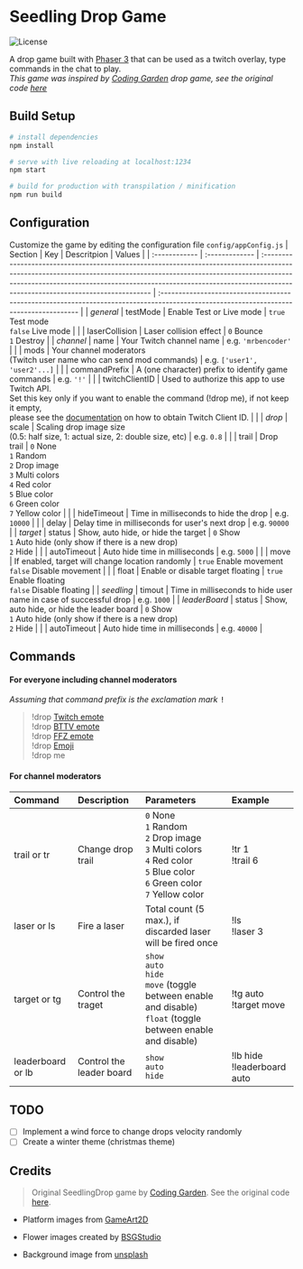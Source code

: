 # Seedling Drop Game
![License](https://img.shields.io/badge/license-MIT-green)

A drop game built with [Phaser 3](https://phaser.io/) that can be used as a twitch overlay, type commands in the chat to play.<br>
*This game was inspired by [Coding Garden](https://www.twitch.tv/codinggarden) drop game, see the original code [here](https://github.com/CodingGarden/SeedlingDrop)*

## Build Setup

```bash
# install dependencies
npm install

# serve with live reloading at localhost:1234
npm start

# build for production with transpilation / minification
npm run build
```
## Configuration
Customize the game by editing the configuration file `config/appConfig.js`
| Section       | Key            | Descritpion                                                                                                                                                                                                                                                                                | Values                                                                                                                                 |
| :------------ | :------------- | :----------------------------------------------------------------------------------------------------------------------------------------------------------------------------------------------------------------------------------------------------------------------------------------- | :------------------------------------------------------------------------------------------------------------------------------------- |
| *general*     | testMode       | Enable Test or Live mode                                                                                                                                                                                                                                                                   | `true` Test mode<br>`false` Live mode                                                                                                  |
|               | laserCollision | Laser collision effect                                                                                                                                                                                                                                                                     | `0` Bounce<br>`1` Destroy                                                                                                              |
| *channel*     | name           | Your Twitch channel name                                                                                                                                                                                                                                                                   | e.g. `'mrbencoder'`                                                                                                                    |
|               | mods           | Your channel moderators<br>(Twitch user name who can send mod commands)                                                                                                                                                                                                                    | e.g. `['user1', 'user2'...]`                                                                                                           |
|               | commandPrefix  | A (one character) prefix to identify game commands                                                                                                                                                                                                                                         | e.g. `'!'`                                                                                                                             |
|               | twitchClientID | Used to authorize this app to use Twitch API.<br>Set this key only if you want to enable the command (!drop me), if not keep it empty,<br>please see the [documentation](https://github.com/MrBenCoder/SeedlingDropGame/blob/master/TWITCH-CLIENTID.md) on how to obtain Twitch Client ID. |                                                                                                                                        |
| *drop*        | scale          | Scaling drop image size<br>(0.5: half size, 1: actual size, 2: double size, etc)                                                                                                                                                                                                           | e.g. `0.8`                                                                                                                             |
|               | trail          | Drop trail                                                                                                                                                                                                                                                                                 | `0` None<br>`1` Random<br>`2` Drop image<br>`3` Multi colors<br>`4` Red color<br>`5` Blue color<br>`6` Green color<br>`7` Yellow color |
|               | hideTimeout    | Time in milliseconds to hide the drop                                                                                                                                                                                                                                                      | e.g. `10000`                                                                                                                           |
|               | delay          | Delay time in milliseconds for user's next drop                                                                                                                                                                                                                                            | e.g. `90000`                                                                                                                           |
| *target*      | status         | Show, auto hide, or hide the target                                                                                                                                                                                                                                                        | `0` Show<br>`1` Auto hide (only show if there is a new drop)<br>`2` Hide                                                               |
|               | autoTimeout    | Auto hide time in milliseconds                                                                                                                                                                                                                                                             | e.g. `5000`                                                                                                                            |
|               | move           | If enabled, target will change location randomly                                                                                                                                                                                                                                           | `true` Enable movement<br>`false` Disable movement                                                                                     |
|               | float          | Enable or disable target floating                                                                                                                                                                                                                                                          | `true` Enable floating<br>`false` Disable floating                                                                                     |
| *seedling*    | timout         | Time in milliseconds to hide user name in case of successful drop                                                                                                                                                                                                                          | e.g. `1000`                                                                                                                            |
| *leaderBoard* | status         | Show, auto hide, or hide the leader board                                                                                                                                                                                                                                                  | `0` Show<br>`1` Auto hide (only show if there is a new drop)<br>`2` Hide                                                               |
|               | autoTimeout    | Auto hide time in milliseconds                                                                                                                                                                                                                                                             | e.g. `40000`                                                                                                                           |


## Commands

#### For everyone including channel moderators 
*Assuming that command prefix is the exclamation mark* <kbd>!</kbd>
> !drop [Twitch emote](https://www.twitch.tv/creatorcamp/en/learn-the-basics/emotes)<br>
> !drop [BTTV emote](https://betterttv.com/emotes)<br>
> !drop [FFZ emote](https://www.frankerfacez.com/emoticons)<br>
> !drop [Emoji](https://en.wikipedia.org/wiki/Emoji)<br>
> !drop me

#### For channel moderators
| Command           | Description              | Parameters                                                                                                                             | Example                       |
| :---------------- | :----------------------- | :------------------------------------------------------------------------------------------------------------------------------------- | :---------------------------- |
| trail or tr       | Change drop trail        | `0` None<br>`1` Random<br>`2` Drop image<br>`3` Multi colors<br>`4` Red color<br>`5` Blue color<br>`6` Green color<br>`7` Yellow color | !tr 1<br>!trail 6             |
| laser or ls       | Fire a laser             | Total count (5 max.), if discarded laser will be fired once                                                                            | !ls<br>!laser 3               |
| target or tg      | Control the traget       | `show`<br>`auto`<br>`hide`<br>`move` (toggle between enable and disable)<br>`float` (toggle between enable and disable)                | !tg auto<br>!target move      |
| leaderboard or lb | Control the leader board | `show`<br>`auto`<br>`hide`                                                                                                             | !lb hide<br>!leaderboard auto |


## TODO
* [ ] Implement a wind force to change drops velocity randomly
* [ ] Create a winter theme (christmas theme)

## Credits
>Original SeedlingDrop game by [Coding Garden](https://www.twitch.tv/codinggarden). See the original code [here](https://github.com/CodingGarden/SeedlingDrop).

  

*  Platform images from [GameArt2D](https://www.gameart2d.com/free-platformer-game-tileset.html)

*  Flower images created by [BSGStudio](https://all-free-download.com/free-vector/download/spring-flowers_268656.html)
* Background image from [unsplash](https://unsplash.com/photos/TRhGEGdw-YY)
